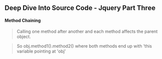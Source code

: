 ## Deep Dive Into Source Code - Jquery Part Three

#### Method Chaining
> Calling one method after another and each method affects the parent object.

> So obj.method1().method2() where both methods end up with 'this variable pointing at 'obj'
